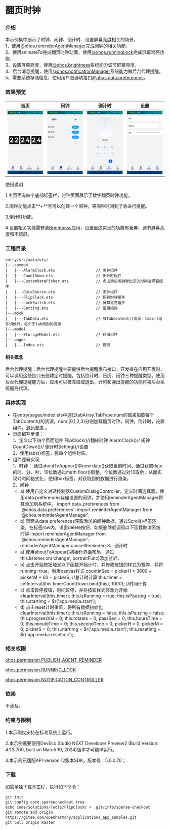 # 翻页时钟

### 介绍

本示例集中展示了时钟、闹钟、倒计时、设置屏幕亮度相关的场景，  
1、使用[@ohos.reminderAgentManager](https://gitee.com/openharmony/docs/blob/master/zh-cn/application-dev/reference/apis-backgroundtasks-kit/js-apis-reminderAgentManager.md )完成闹钟的相关功能，  
2、使用animateTo完成翻页时钟动画，使用[@ohos.runningLock](https://gitee.com/openharmony/docs/blob/master/zh-cn/application-dev/reference/apis-basic-services-kit/js-apis-runninglock.md )完成屏幕常亮功能，  
3、设置屏幕亮度，使用[@ohos.brightness](https://gitee.com/openharmony/docs/blob/master/zh-cn/application-dev/reference/apis-basic-services-kit/js-apis-brightness-sys.md )系统能力调节屏幕亮度，  
4、后台消息提醒，使用[@ohos.notificationManager](https://gitee.com/openharmony/docs/blob/master/zh-cn/application-dev/reference/apis-notification-kit/js-apis-notificationManager.md )系统能力做后台代理提醒。  
5、需要系统存储信息，使用用户首选项接口[@ohos.data.preferences](https://gitee.com/openharmony/docs/blob/master/zh-cn/application-dev/reference/apis-arkdata/js-apis-data-preferences.md )。


### 效果预览

|首页|闹钟|倒计时|设置|
|----------------|----------------------|----------------------|----------------------|
|![FlipClock](screenshots/devices/FlipClock.png) |![FlipClock](screenshots/devices/AlarmClock.png) | ![CountDown](screenshots/devices/CountDown.png)|![CountDown](screenshots/devices/Setting.png)|

使用说明

1.主页面有四个底部标签栏，时钟页面展示了数字翻页时钟功能。

2.闹钟功能点击**+**号可以创建一个闹钟，等闹钟时间到了会进行提醒。

3.倒计时功能。

4.设置相关功能需安装[Brightness](./lib/Brightness-1.0.0.hap)应用，设置里边实现的功能有全屏、调节屏幕亮度和不熄屏。

### 工程目录
```
entry/src/main/ets/
|---common
|   |---AlarmClock.ets                  // 闹钟组件
|   |---CountDown.ets                   // 倒计时组件
|   |---CustomDataPicker.ets            // 点击添加闹钟弹出来的时间选择器组件
|   |---DataSource.ets                  // 闹钟组件
|   |---FlipClock.ets                   // 翻转时钟组件
|   |---LockSwitch.ets                  // 屏幕常亮组件
|   |---Setting.ets                     // 设置组件
|---mock
|   |---TabData.ets                     // 放TabContent()资源：tabs()组件切换时，每个子tab用到的资源
|---model
|   |---StorageModel.ets                // 存储组件
|---pages
|   |---Index.ets                       // 首页
``` 


#### 相关概念

后台代理提醒：后台代理提醒主要提供后台提醒发布接口，开发者在应用开发时，可以调用这些接口去创建定时提醒，包括倒计时、日历、闹钟三种提醒类型。使用后台代理提醒能力后，应用可以被冻结或退出，计时和弹出提醒的功能将被后台系统服务代理。

### 具体实现
* 在entry/pages/index.ets中通过tabArray.TabType.num的值来加载每个TabContent()的资源，num:[0,1,2,3]分别加载翻页时钟，闹钟，倒计时，设置组件。[源码参考]( entry/src/main/ets/pages/Index.ets) 。
* 页面编写步骤：  
  1、定义以下四个页面组件 FlipClock()//翻转时钟 AlarmClock()// 闹钟CountDown()// 倒计时Setting()//设置  
  2、使用tabs()标签，将四个组件封装。
* 组件逻辑实现  
  1、时钟： 通过aboutToAppear()中new date()获取当前时间，通过获取date的时、分、秒，10位数通过math.floor()取整，个位数通过对10取余，从而实现对时间格式化，使用box标签，对获取到的数据进行渲染。  
  2、闹钟：
  * a) 使用自定义对话控制器CustomDialogController，定义时间选择器，使用data.preferences存储设置的闹钟，并使用reminderAgentManager将其添加到系统中。
    import data_preferences from '@ohos.data.preferences';
    import reminderAgentManager from '@ohos.reminderAgentManager'; 
  * b) 页面从data.preferences获取添加的闹钟数据，通过Scroll()标签渲染，在标签row内，设置delete按钮，如果删除就调用以下函数取消系统时钟
    import reminderAgentManager from '@ohos.reminderAgentManager';
    reminderAgentManager.cancelReminder;
  3、倒计时
  * a) 使用aboutToAppear()初始化界面布局，通过this.listener.on('change', portraitFunc)添加监听，
  * b) 点击开始按钮触发以下函数开始计时，并修改按钮的样式为暂停，并将running=true，触发canvas样式
    countInSec = pickerH * 3600 + pickerM * 60 + pickerS; //总计时计算
    this.timer = setInterval(this.timerCountDown.bind(this), 1000); //时间计算
  * c) 点击暂停按钮，时间暂停，并将按钮样式修改为开始  
    clearInterval(this.timer);
    this.isRunning = true;
    this.isPausing = true;
    this.startImg = $r('app.media.start');
  * d) 点击reset计时重置，将所有数据初始化  
    clearInterval(this.timer);
    this.isRunning = false;
    this.isPausing = false;
    this.progressVal = 0;
    this.rotates = 0;
    passSec = 0;
    this.hoursTime = 0;
    this.minuteTime = 0;
    this.secondTime = 0;
    pickerH = 0;
    pickerM = 0;
    pickerS = 0;
    this.startImg = $r('app.media.start');
    this.resetImg = $r('app.media.resetccc');

### 相关权限

[ohos.permission.PUBLISH_AGENT_REMINDER](https://gitee.com/openharmony/docs/blob/master/zh-cn/application-dev/security/AccessToken/permissions-for-all.md#ohospermissionpublish_agent_reminder)

[ohos.permission.RUNNING_LOCK](https://gitee.com/openharmony/docs/blob/master/zh-cn/application-dev/security/AccessToken/permissions-for-all.md#ohospermissionrunning_lock)

[ohos.permission.NOTIFICATION_CONTROLLER](https://gitee.com/openharmony/docs/blob/master/zh-cn/application-dev/security/AccessToken/permissions-for-system-apps.md#ohospermissionnotification_controller)

### 依赖

不涉及。

### 约束与限制

1.本示例仅支持在标准系统上运行。

2.本示例需要使用DevEco Studio NEXT Developer Preview2 (Build Version: 4.1.3.700, built on March 19, 2024)版本才可编译运行。

3.本示例已适配API version 12版本SDK，版本号：5.0.0.70；

### 下载

如需单独下载本工程，执行如下命令：

````
git init
git config core.sparsecheckout true
echo code/Solutions/Tools/FlipClock/ > .git/info/sparse-checkout
git remote add origin https://gitee.com/openharmony/applications_app_samples.git
git pull origin master
````